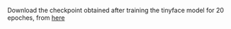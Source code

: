 Download the checkpoint obtained after training the tinyface model for 20 epoches, from [here](https://drive.google.com/drive/folders/1Z-NWrzt1nRNWnZzCdLl9VvpcacDYYTq2?usp=sharing)
